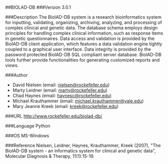##BIOLAD-DB
###Version
3.0.1

###Description
The BiolAD-DB system is a research bioinformatics system for inputting, validating, organizing, archiving, analyzing, and processing of complex clinical and genetic data. The database schema employs design principles for handling complex clinical information, such as response items in genetic questionnaires. Data access and validation is provided by the BiolAD-DB client application, which features a data validation engine tightly coupled to a graphical user interface. Data integrity is provided by the password protected BiolAD-DB SQL compliant server database. BiolAD-DB tools further provide functionalities for generating customized reports and views.

###Author
* David Nielsen (email: nielsen@rockefeller.edu)
* Marty Leidner (email: marty@rockefeller.edu)
* Chad Haynes (email: haynesc@rockefeller.edu)
* Michael Krauthammer (email: michael.krauthammer@yale.edu)
* Mary Jeanne Kreek (email: kreek@rockefeller.edu)

###URL
http://www.rockefeller.edu/biolad-db/

###Language
Python

###OS
MS-Windows

###Reference
Nielsen, Leidner, Haynes, Krauthammer, Kreek (2007), "The BiolAD-DB system - an informatics system for clinical and genetic data", Molecular Diagnosis & Therapy, 11(1):15-19.


